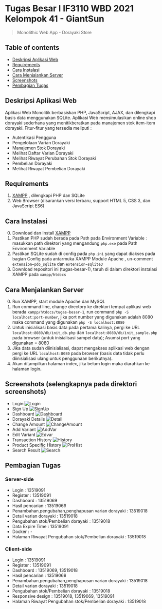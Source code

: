 # Tugas Besar I IF3110 WBD 2021 Kelompok 41 - GiantSun
> Monolithic Web App - Dorayaki Store

## Table of contents
  - [Deskripsi Aplikasi Web](#deskripsi-aplikasi-web)
  - [Requirements](#requirements)
  - [Cara Instalasi](#cara-instalasi)
  - [Cara Menjalankan Server](#cara-menjalankan-server)
  - [Screenshots](#screenshots)
  - [Pembagian Tugas](#pembagian-tugas)

## Deskripsi Aplikasi Web
Aplikasi Web Monolitik berbasiskan PHP, JavaScript, AJAX, dan dilengkapi basis data menggunakan SQLite. Aplikasi Web mensimulasikan online shop dorayaki sederhana yang menitikberatkan pada manajemen stok item-item dorayaki.
Fitur-fitur yang tersedia meliputi :
- Autentikasi Pengguna
- Pengelolaan Varian Dorayaki
- Manajemen Stok Dorayaki
- Melihat Daftar Varian Dorayaki
- Melihat Riwayat Perubahan Stok Dorayaki
- Pembelian Dorayaki
- Melihat Riwayat Pembelian Dorayaki

## Requirements
1. [XAMPP](https://www.apachefriends.org/download.html) , dilengkapi PHP dan SQLite
2. Web Browser (disarankan versi terbaru, support HTML 5, CSS 3, dan JavaScript ES6)

## Cara Instalasi
0. Download dan Install [XAMPP](https://www.apachefriends.org/download.html)
1. Pastikan PHP sudah berada pada Path pada Environment Variable : masukkan path direktori yang mengandung `php.exe` pada Path Environment Variable
2. Pastikan SQLite sudah di config pada `php.ini` yang dapat diakses pada bagian Config pada antarmuka XAMPP Module Apache , un-comment `extension=pdo_sqlite` dan `extension=sqlite3`
3. Download repositori ini (tugas-besar-1), taruh di dalam direktori instalasi XAMPP pada `xampp/htdocs`

## Cara Menjalankan Server
0. Run XAMPP, start module Apache dan MySQL
1. Run command line, change directory ke direktori tempat aplikasi web berada `xampp/htdocs/tugas-besar-1`, run command `php -S localhost:port-number`, jika port number yang digunakan adalah 8080 maka command yang digunakan `php -S localhost:8080`
2.  Untuk inisialisasi basis data pada pertama kalinya, pergi ke URL `localhost:8080/db/init_db.php` dan `localhost:8080/db/init_sample.php` pada browser (untuk inisialisasi sampel data); Asumsi port yang digunakan = 8080
3.  Jika data sudah diinisialisasi, dapat mengakses aplikasi web dengan pergi ke URL `localhost:8080` pada browser (basis data tidak perlu diinisialisasi ulang untuk penggunaan berikutnya).
4.  Akan ditampilkan halaman index, jika belum login maka diarahkan ke halaman login.
  
## Screenshots (selengkapnya pada direktori screenshots)
- Login ![Login](./screenshots/login-prompt.png)
- Sign Up ![SignUp](./screenshots/signup-prompt.png)
- Dashboard ![Dashboard](./screenshots/dashboard-admin.png)
- Dorayaki Details ![Detail](./screenshots/detail-admin.png)
- Change Amount ![ChangeAmount](./screenshots/change-amount.png)
- Add Variant ![AddVar](./screenshots/add-variant.png)
- Edit Variant ![Edvar](./screenshots/edit-variant.png)
- Transaction History ![History](./screenshots/history-admin.png)
- Product Specific History ![ProHist](./screenshots/prospec-hist.png)
- Search Result ![Search](./screenshots/search-result.png)

## Pembagian Tugas
### Server-side
- Login : 13519091
- Register : 13519091
- Dashboard : 13519069
- Hasil pencarian : 13519069
- Penambahan,pengubahan,penghapusan varian dorayaki : 13519018
- Detail varian dorayaki : 13519018
- Pengubahan stok/Pembelian dorayaki : 13519018
- Data Expire Time : 13519091
- Docker : -
- Halaman Riwayat Pengubahan stok/Pembelian dorayaki : 13519018 


### Client-side
- Login : 13519091
- Register : 13519091
- Dashboard : 13519069, 13519018
- Hasil pencarian : 13519069
- Penambahan,pengubahan,penghapusan varian dorayaki : 13519018
- Detail varian dorayaki : 13519018
- Pengubahan stok/Pembelian dorayaki : 13519018
- Responsive design : 13519018, 13519069, 13519091
- Halaman Riwayat Pengubahan stok/Pembelian dorayaki : 13519018
